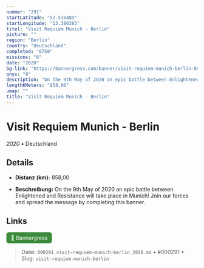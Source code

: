 ```yaml
---
nummer: "291"
startLatitude: "52.516489"
startLongitude: "13.380383"
titel: "Visit Requiem Munich - Berlin"
picture: ""
region: "Berlin"
country: "Deutschland"
completed: "6750"
missions: "6"
date: "2020"
bg-link: "https://bannergress.com/banner/visit-requiem-munich-berlin-8672"
onyx: "0"
description: "On the 9th May of 2020 an epic battle between Enlightened and Resistance will take place in Munich! Join our forces and spread the message by completing this banner."
lengthKMeters: "858,00"
umap: ""
title: "Visit Requiem Munich - Berlin"
---
```

# Visit Requiem Munich - Berlin

*2020* • Deutschland



## Details
- **Distanz (km):** 858,00



- **Beschreibung:** On the 9th May of 2020 an epic battle between Enlightened and Resistance will take place in Munich! Join our forces and spread the message by completing this banner.


## Links
<div style="margin-top: 0.5em;">
<a href="https://bannergress.com/banner/visit-requiem-munich-berlin-8672" target="_blank" style="display:inline-block;margin-right:8px;padding:6px 12px;background-color:#3c8b3c;color:white;text-decoration:none;border-radius:6px;">🔗 Bannergress</a>

</div>


> Datei: `000291_visit-requiem-munich-berlin_2020.md` • #000291 • Slug: `visit-requiem-munich-berlin`
